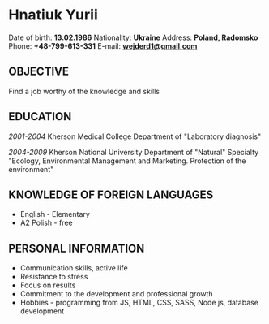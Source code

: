 Hnatiuk Yurii
=  
Date of birth: **13.02.1986** Nationality: **Ukraine** Address: **Poland, Radomsko** Phone: **+48-799-613-331** E-mail: **wejderd1@gmail.com**

OBJECTIVE
-
  
Find a job worthy of the knowledge and skills

EDUCATION
-
*2001-2004* Kherson Medical College Department of "Laboratory diagnosis"

*2004-2009* Kherson National University Department of "Natural" Specialty "Ecology, Environmental Management and Marketing. Protection of the environment"

KNOWLEDGE OF FOREIGN LANGUAGES
-
* English - Elementary
* A2 Polish - free

PERSONAL INFORMATION
-
* Communication skills, active life 
* Resistance to stress 
* Focus on results 
* Commitment to the development and professional growth 
* Hobbies - programming from JS, HTML, CSS, SASS, Node js, database development
